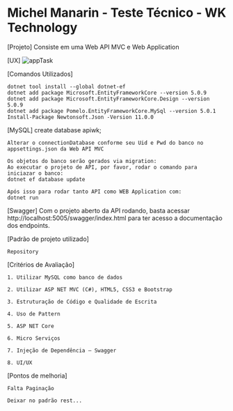 # Michel Manarin - Teste Técnico - WK Technology 

[Projeto]
Consiste em uma Web API MVC e Web Application

[UX]
![appTask](https://user-images.githubusercontent.com/6588753/189559453-ce19efea-60e9-4e5e-a406-73c4e8d02c26.png)

[Comandos Utilizados]

	dotnet tool install --global dotnet-ef
	dotnet add package Microsoft.EntityFrameworkCore --version 5.0.9
	dotnet add package Microsoft.EntityFrameworkCore.Design --version 5.0.9
	dotnet add package Pomelo.EntityFrameworkCore.MySql --version 5.0.1
	Install-Package Newtonsoft.Json -Version 11.0.0
  
 [MySQL]
	create database apiwk;
	
	Alterar o connectionDatabase conforme seu Uid e Pwd do banco no appsettings.json da Web API MVC
	
	Os objetos do banco serão gerados via migration:
	Ao executar o projeto de API, por favor, rodar o comando para iniciazar o banco:
	dotnet ef database update
	
	Após isso para rodar tanto API como WEB Application com:
	dotnet run
	
[Swagger]
	Com o projeto aberto da API rodando, basta acessar 
	http://localhost:5005/swagger/index.html
	para ter acesso a documentação dos endpoints.
	
[Padrão de projeto utilizado]
	
	Repository

[Critérios de Avaliação]

	1. Utilizar MySQL como banco de dados

	2. Utilizar ASP NET MVC (C#), HTML5, CSS3 e Bootstrap
	
	3. Estruturação de Código e Qualidade de Escrita
	
	4. Uso de Pattern
	
	5. ASP NET Core
	
	6. Micro Serviços
	
	7. Injeção de Dependência – Swagger

	8. UI/UX
	
[Pontos de melhoria]

	Falta Paginação

	Deixar no padrão rest...
	
